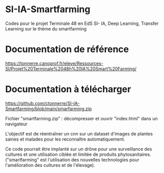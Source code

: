 # SI-IA-Smartfarming
Codes pour le projet Terminale 48 en EdS SI- IA, Deep Learning, Transfer Learning sur le thème du smartfarming

# Documentation de référence
https://tonnerre.canoprof.fr/eleve/Ressources-SI/Projet%20Terminale%2048h%20IA%20Smart%20Farming/

# Documentation à télécharger 
https://github.com/ctonnerre/SI-IA-Smartfarming/blob/main/smarfarming.zip

Fichier "smartfarming.zip" : décompresser et ouvrir "index.html" dans un navigateur

L'objectif est de réentraîner un cnn sur un dataset d'images de plantes saines et malades pour les reconnaître automatiquement.

Ce code pourrait être implanté sur un drône pour une surveillance des cultures et une utilisation ciblée et limitée de produits phytosanitaires.
("smartfarming" est l'utilisation des nouvelles technologies pour l'amélioration des cultures et de l'élevage). 
